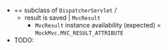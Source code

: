 * == subclass of `DispatcherServlet` /
  * result is saved | `MvcResult`
    * `MvcResult` instance availability (expected) = `MockMvc.MVC_RESULT_ATTRIBUTE`
* TODO: